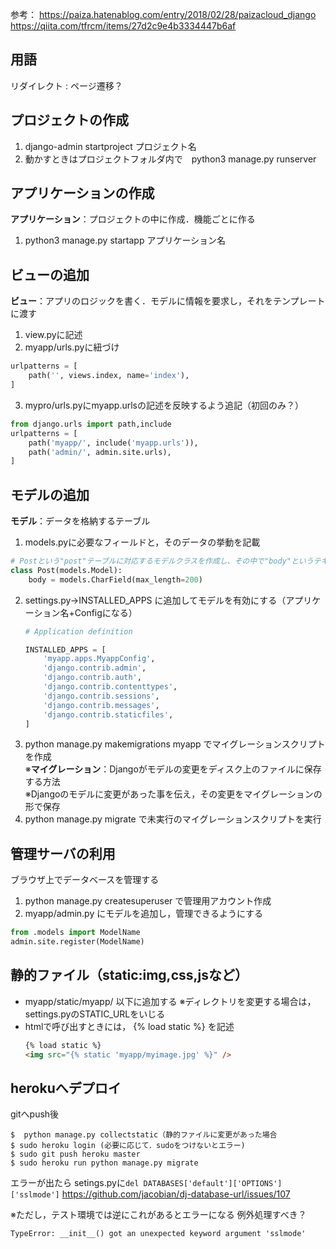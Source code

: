 
参考：
https://paiza.hatenablog.com/entry/2018/02/28/paizacloud_django
https://qiita.com/tfrcm/items/27d2c9e4b3334447b6af

## 用語
リダイレクト : ページ遷移？

## プロジェクトの作成
1. django-admin startproject プロジェクト名
2. 動かすときはプロジェクトフォルダ内で　python3 manage.py runserver

## アプリケーションの作成
**アプリケーション**：プロジェクトの中に作成．機能ごとに作る
1. python3 manage.py startapp アプリケーション名

## ビューの追加
**ビュー**：アプリのロジックを書く．モデルに情報を要求し，それをテンプレートに渡す  
1. view.pyに記述   
2. myapp/urls.pyに紐づけ  
  ```python
  urlpatterns = [
      path('', views.index, name='index'),
  ]
  ```
3. mypro/urls.pyにmyapp.urlsの記述を反映するよう追記（初回のみ？）  
  ```python
  from django.urls import path,include
  urlpatterns = [
      path('myapp/', include('myapp.urls')),
      path('admin/', admin.site.urls),
  ]
  ```

## モデルの追加
**モデル**：データを格納するテーブル  
1. models.pyに必要なフィールドと，そのデータの挙動を記載  
  ```python
  # Postという"post"テーブルに対応するモデルクラスを作成し、その中で"body"というテキストフィールドを作成
  class Post(models.Model):
      body = models.CharField(max_length=200)
  ```
2. settings.py→INSTALLED_APPS に追加してモデルを有効にする（アプリケーション名+Configになる）
    ```python
    # Application definition

    INSTALLED_APPS = [
        'myapp.apps.MyappConfig',
        'django.contrib.admin',
        'django.contrib.auth',
        'django.contrib.contenttypes',
        'django.contrib.sessions',
        'django.contrib.messages',
        'django.contrib.staticfiles',
    ]

    ```
3. python manage.py makemigrations myapp でマイグレーションスクリプトを作成  
    ※**マイグレーション**：Djangoがモデルの変更をディスク上のファイルに保存する方法  
    ※Djangoのモデルに変更があった事を伝え，その変更をマイグレーションの形で保存  
4. python manage.py migrate で未実行のマイグレーションスクリプトを実行  

## 管理サーバの利用
ブラウザ上でデータベースを管理する
1. python manage.py createsuperuser で管理用アカウント作成
2. myapp/admin.py にモデルを追加し，管理できるようにする
  ```python
  from .models import ModelName
  admin.site.register(ModelName)
  ```

## 静的ファイル（static:img,css,jsなど）
- myapp/static/myapp/ 以下に追加する
  ※ディレクトリを変更する場合は，settings.pyのSTATIC_URLをいじる
- htmlで呼び出すときには， {% load static %} を記述
  ```html
  {% load static %}
  <img src="{% static 'myapp/myimage.jpg' %}" />
  ```
## herokuへデプロイ
gitへpush後
```console
$  python manage.py collectstatic（静的ファイルに変更があった場合
$ sudo heroku login (必要に応じて．sudoをつけないとエラー)
$ sudo git push heroku master
$ sudo heroku run python manage.py migrate
```
エラーが出たら
setings.pyに```del DATABASES['default']['OPTIONS']['sslmode']```
https://github.com/jacobian/dj-database-url/issues/107

※ただし，テスト環境では逆にこれがあるとエラーになる
例外処理すべき？
```
TypeError: __init__() got an unexpected keyword argument 'sslmode'
```
